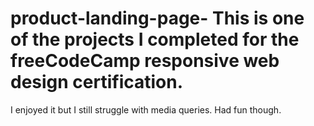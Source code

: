 # product-landing-page- This is one of the projects I completed for the freeCodeCamp responsive web design certification. 
I enjoyed it but I still struggle with media queries. Had fun though. 
